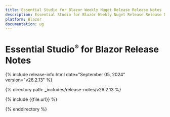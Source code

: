 ```yaml
---
title: Essential Studio for Blazor Weekly Nuget Release Release Notes  
description: Essential Studio for Blazor Weekly Nuget Release Release Notes  
platform: Blazor
documentation: ug
---
```


# Essential Studio<sup style="font-size:70%">&reg;</sup> for Blazor  Release Notes  

{% include release-info.html date="September 05, 2024"  version="v26.2.13" %} 

{% directory path: _includes/release-notes/v26.2.13 %}

{% include {{file.url}} %}

{% enddirectory %}